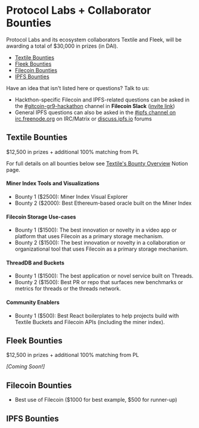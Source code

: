 
# Protocol Labs + Collaborator Bounties

Protocol Labs and its ecosystem collaborators Textile and Fleek, will be awarding a total of $30,000 in prizes (in DAI).

  - [Textile Bounties](#textile-bounties)
  - [Fleek Bounties](#fleek-bounties)
  - [Filecoin Bounties](#filecoin-bounties)
  - [IPFS Bounties](#ipfs-bounties)


Have an idea that isn't listed here or questions? Talk to us:

- Hackthon-specific Filecoin and IPFS-related questions can be asked in the [#gitcoin-gr9-hackathon](https://filecoinproject.slack.com/archives/C01QPJFKB5G) channel in **Filecoin Slack** ([invite link](https://filecoin.io/slack))
- General IPFS questions can also be asked in the [#ipfs channel on irc.freenode.org](irc://irc.freenode.org/#ipfs) on IRC/Matrix or [discuss.ipfs.io](https://discuss.ipfs.io) forums

## Textile Bounties

$12,500 in prizes + additional 100% matching from PL

For full details on all bounties below see [Textile's Bounty Overview](https://www.notion.so/Bounty-Overview-f8c96a7df04544389526b32ad2332bd4) Notion page.

#### **Miner Index Tools and Visualizations**

- Bounty 1 ($2500): Miner Index Visual Explorer
- Bounty 2 ($2000): Best Ethereum-based oracle built on the Miner Index

#### **Filecoin Storage Use-cases**

- Bounty 1 ($1500): The best innovation or novelty in a video app or platform that uses Filecoin as a primary storage mechanism.
- Bounty 2 ($1500): The best innovation or novelty in a collaboration or organizational tool that uses Filecoin as a primary storage mechanism.

#### ThreadDB and Buckets

- Bounty 1 ($1500): The best application or novel service built on Threads.
- Bounty 2 ($1500): Best PR or repo that surfaces new benchmarks or metrics for threads or the threads network.

#### Community Enablers

- Bounty 1 ($500): Best React boilerplates to help projects build with Textile Buckets and Filecoin APIs (including the miner index).

## Fleek Bounties

$12,500 in prizes + additional 100% matching from PL

*[Coming Soon!]*

## Filecoin Bounties

- Best use of Filecoin ($1000 for best example, $500 for runner-up)

## IPFS Bounties

